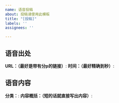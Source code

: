 ```yaml
---
name: 语音投稿
about: 投稿请使用此模板
title: "[投稿]"
labels: ''
assignees: ''

---
```


## 语音出处
**URL：（最好是带有分p的链接）**:
**时间：（最好精确到秒）**:
## 语音内容
**分类：**:
**内容概括：（短的话就直接写出内容）**:
